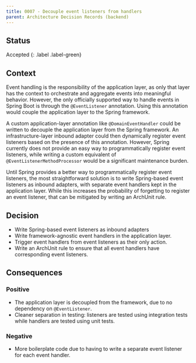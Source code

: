 ```yaml
---
title: 0007 - Decouple event listeners from handlers
parent: Architecture Decision Records (backend)
---
```


## Status

Accepted
{: .label .label-green}

## Context

Event handling is the responsibility of the application layer, 
as only that layer has the context to orchestrate and aggregate events into meaningful behavior.
However, the only officially supported way to handle events in Spring Boot is through the `@EventListener` annotation.
Using this annotation would couple the application layer to the Spring framework.

A custom application-layer annotation like `@DomainEventHandler` could be written to decouple the application layer
from the Spring framework. An infrastructure-layer inbound adapter could then dynamically register event listeners
based on the presence of this annotation.
However, Spring currently does not provide an easy way to programmatically register
event listeners, while writing a custom equivalent of `@EventListenerMethodProcessor` would be a significant maintenance
burden.

Until Spring provides a better way to programmatically register event listeners, the most straightforward solution is to
write Spring-based event listeners as inbound adapters, with separate event handlers kept in the application layer.
While this increases the probability of forgetting to register an event listener, 
that can be mitigated by writing an ArchUnit rule.

## Decision

- Write Spring-based event listeners as inbound adapters
- Write framework-agnostic event handlers in the application layer.
- Trigger event handlers from event listeners as their only action.
- Write an ArchUnit rule to ensure that all event handlers have corresponding event listeners.

## Consequences

### Positive

- The application layer is decoupled from the framework, due to no dependency on `@EventListener`.
- Cleaner separation in testing: listeners are tested using integration tests while handlers are tested using unit
  tests.

### Negative

- More boilerplate code due to having to write a separate event listener for each event handler.